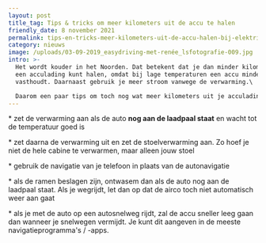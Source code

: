 ```yaml
---
layout: post
title_tag: Tips & tricks om meer kilometers uit de accu te halen
friendly_date: 8 november 2021
permalink: tips-en-tricks-meer-kilometers-uit-de-accu-halen-bij-elektrische-auto-ev
category: nieuws
image: /uploads/03-09-2019_easydriving-met-renée_lsfotografie-009.jpg
intro: >-
  Het wordt kouder in het Noorden. Dat betekent dat je dan minder kilometers uit
  een acculading kunt halen, omdat bij lage temperaturen een accu minder stroom
  vasthoudt. Daarnaast gebruik je meer stroom vanwege de verwarming.\

  Daarom een paar tips om toch nog wat meer kilometers uit je acculading te halen.
---
```

\* zet de verwarming aan als de auto **nog aan de laadpaal staat** en wacht tot de temperatuur goed is

\* zet daarna de verwarming uit en zet de stoelverwarming aan. Zo hoef je niet de hele cabine te verwarmen, maar alleen jouw stoel

\* gebruik de navigatie van je telefoon in plaats van de autonavigatie

\* als de ramen beslagen zijn, ontwasem dan als de auto nog aan de laadpaal staat. Als je wegrijdt, let dan op dat de airco toch niet automatisch weer aan gaat

\* als je met de auto op een autosnelweg rijdt, zal de accu sneller leeg gaan dan wanneer je snelwegen vermijdt. Je kunt dit aangeven in de meeste navigatieprogramma's / -apps.